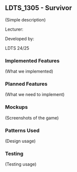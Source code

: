 ## LDTS_1305 - Survivor
(Simple description)

Lecturer:

Developed by:

LDTS 24/25

### Implemented Features
(What we implemented)

### Planned Features
(What we need to implement)

### Mockups
(Screenshots of the game)

### Patterns Used
(Design usage)

### Testing
(Testing usage)

